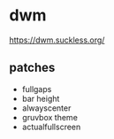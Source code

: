 # dwm
https://dwm.suckless.org/

## patches
- fullgaps
- bar height
- alwayscenter
- gruvbox theme
- actualfullscreen

